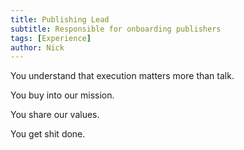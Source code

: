 ```yaml
---
title: Publishing Lead
subtitle: Responsible for onboarding publishers
tags: [Experience]
author: Nick
---
```


You understand that execution matters more than talk.

You buy into our mission.

You share our values.

You get shit done.

